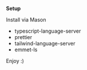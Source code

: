 **Setup**

Install via Mason
- typescript-language-server
- prettier
- tailwind-language-server
- emmet-ls

Enjoy :)
